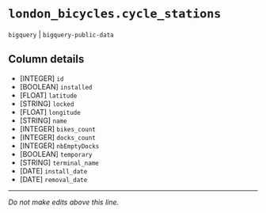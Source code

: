 # `london_bicycles.cycle_stations`
`bigquery` | `bigquery-public-data`

## Column details
* [INTEGER]   `id`
* [BOOLEAN]   `installed`
* [FLOAT]     `latitude`
* [STRING]    `locked`
* [FLOAT]     `longitude`
* [STRING]    `name`
* [INTEGER]   `bikes_count`
* [INTEGER]   `docks_count`
* [INTEGER]   `nbEmptyDocks`
* [BOOLEAN]   `temporary`
* [STRING]    `terminal_name`
* [DATE]      `install_date`
* [DATE]      `removal_date`

-------------------------------------------------------------------------------
*Do not make edits above this line.*

